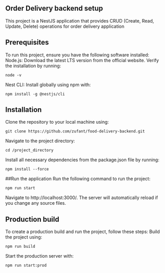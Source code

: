 

## Order Delivery backend setup
This project is a NestJS application that provides CRUD (Create, Read, Update, Delete) operations for order delivery application
## Prerequisites
To run this project, ensure you have the following software installed:
Node.js: Download the latest LTS version from the official website. Verify the installation by running:

```
node -v
```
Nest CLI: Install globally using npm with:
```
npm install -g @nestjs/cli
```
## Installation
Clone the repository to your local machine using:
```
git clone https://github.com/zufant/food-delivery-backend.git
```
Navigate to the project directory:
```
cd /project_directory
```
Install all necessary dependencies from the package.json file by running:
```
npm install --force
```
##Run the application
Run the following command to run the project:
```
npm run start
```
Navigate to http://localhost:3000/. The server will automatically reload if you change any source files.
## Production build
To create a production build and run the project, follow these steps:
Build the project using:
```
npm run build
```
Start the production server with:
```
npm run start:prod
```

